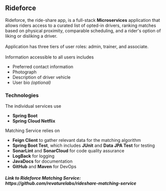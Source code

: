 <h2>Rideforce</h2>
Rideforce, the ride-share app, is a full-stack <strong>Microservices</strong> application that allows riders access to a curated list of opted-in drivers, ranking matches based on physical proximity, comparable scheduling, and a rider's option of liking or disliking a driver. <br><br>
Application has three tiers of user roles: admin, trainer, and associate. 
<br><br>
Information accessible to all users includes 
<ul>
  <li>Preferred contact information</li>
  <li>Photograph</li> 
  <li>Description of driver vehicle</li>
  <li>User bio <i>(optional)</i></li>
  </ul>
<h3>Technologies</h3>
The individual services use 
<ul>
  <li><strong>Spring Boot</strong></li>
  <li><strong>Spring Cloud Netflix</strong></li>
</ul>
Matching Service relies on 
<ul>
  <li><strong>Feign Client</strong> to gather relevant data for the matching algorithm</li>
  <li><strong>Spring Boot Test</strong>, which includes <strong>JUnit</strong> and <strong>Data JPA Test</strong> for testing</li>
  <li><strong>SonarLint</strong> and <strong>SonarCloud</strong> for code quality assurance</li>
  <li><strong>LogBack</strong> for logging</li>
  <li><strong>JavaDocs</strong> for documentation</li>
  <li><strong>GitHub</strong> and <strong>Maven</strong> for DevOps
</ul>
  
<h5>Link to Rideforce Matching Service: https://github.com/revaturelabs/rideshare-matching-service</h5>
